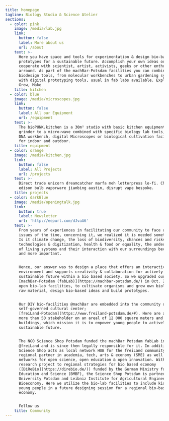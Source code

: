 ```yaml
---
title: homepage
tagline: Biology Studio & Science Atelier
sections:
  - color: pink
    image: /media/lab.jpg
    link:
      button: false
      label: More about us
      url: /about
    text: >-
      Here you have space and tools for experimentation & design bio-based
      prototypes for a sustainable future. Accomplish your own ideas or
      cooperate with scientist, artist, activists, geeks or other enthusiasts,
      arround. As part of the machBar-Potsdam facilities you can combine here
      biodesign tools, from molecular workbenches to urban gardening systems,
      with digital prototyping tools, usual in fab labs available. Explore,
      Grow, Make
    title: kitchen
  - color: blue
    image: /media/microscopes.jpg
    link:
      button: false
      label: All our Equipment
      url: /equipment
    text: >-
      The bioPUNK.kitchen is a 30m² studio with basic kitchen equipment from a
      grinder to a micro-wave combined with specific biology lab tools, like a
      DNA workbench, digital Microscopes or biological cultivation facilities
      for indoor and outdoor.
    title: equipment
  - color: orange
    image: /media/kitchen.jpg
    link:
      button: false
      label: All Projects
      url: /projects
    text: >-
      Direct trade unicorn dreamcatcher marfa meh letterpress lo-fi. Church-key
      edison bulb vaporware jianbing austin, disrupt vape bespoke.
    title: projects
  - color: darkBlue
    image: /media/openingtalk.jpg
    link:
      button: true
      label: Newsletter
      url: 'http://eepurl.com/dJvaA6'
    text: >-
      From years of experiences in facilitating our community to face urgent
      issues of the time, concerning it, we realized it is needed something new.
      Is it climate change, the loss of biodiversity, chances and risks of new
      technologies & digitization, health & food or equality, the understanding
      of living systems and their interaction with our surroundings became more
      and more important. 


      Hence, our answer was to design a place that offers an interactive
      environment and supports creativity & collaboration for actively framing a
      sustainable future within a bio based society. So we upgraded our
      [machBar-Potsdam (fabLab)](https://machbar-potsdam.de/) in Oct. 2018, with
      open bio-lab facilities, to cultivate organisms and grow own biological
      raw material, design bio-based ideas and build prototypes. 


      Our DIY bio-facilities @machBar are embedded into the community of a
      self-governed cultural center;
      [freiLand-Potsdam](https://www.freiland-potsdam.de/#). Here are acting
      more than 50 stakeholder on an areal of 12 000 square meters and 5
      buildings, which mission it is to empower young people to actively form a
      sustainable future.


      The NGO Science Shop Potsdam funded the machBar Potsdam fabLab in 2012
      @freiLand and is since then legally responsible for it. In addition the
      Science Shop acts as local network HUB for the freiLand community to
      regional partner in academia, tech, arts & economy (SME) as well as global
      networks for open science, open education & open innovation. Within a
      research project to regional strategies for bio based economy
      ([DiReBio](https://direbio.de/)) funded by the German Ministry for
      Education and Science (BMBF), the Science Shop Potsdam is partner with the
      University Potsdam and Leibniz Institute for Agricultural Engineering and
      Bioeconomy. Here we utilize the bio-lab facilities to include kids and
      young people in a future designing session for a regional bio-based
      economy.


      Follow us
    title: Community
---
```


